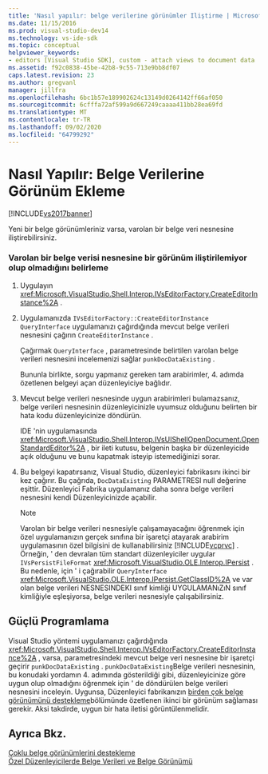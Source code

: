 ```yaml
---
title: 'Nasıl yapılır: belge verilerine görünümler Iliştirme | Microsoft Docs'
ms.date: 11/15/2016
ms.prod: visual-studio-dev14
ms.technology: vs-ide-sdk
ms.topic: conceptual
helpviewer_keywords:
- editors [Visual Studio SDK], custom - attach views to document data
ms.assetid: f92c0838-45be-42b8-9c55-713e9bb8df07
caps.latest.revision: 23
ms.author: gregvanl
manager: jillfra
ms.openlocfilehash: 6bc1b57e189902624c13149d0264142ff66af050
ms.sourcegitcommit: 6cfffa72af599a9d667249caaaa411bb28ea69fd
ms.translationtype: MT
ms.contentlocale: tr-TR
ms.lasthandoff: 09/02/2020
ms.locfileid: "64799292"
---
```

# <a name="how-to-attach-views-to-document-data"></a>Nasıl Yapılır: Belge Verilerine Görünüm Ekleme
[!INCLUDE[vs2017banner](../includes/vs2017banner.md)]

Yeni bir belge görünümleriniz varsa, varolan bir belge veri nesnesine iliştirebilirsiniz.  
  
### <a name="to-determine-if-you-can-attach-a-view-to-an-existing-document-data-object"></a>Varolan bir belge verisi nesnesine bir görünüm iliştirilemiyor olup olmadığını belirleme  
  
1. Uygulayın <xref:Microsoft.VisualStudio.Shell.Interop.IVsEditorFactory.CreateEditorInstance%2A> .  
  
2. Uygulamanızda `IVsEditorFactory::CreateEditorInstance` `QueryInterface` uygulamanızı çağırdığında mevcut belge verileri nesnesini çağırın `CreateEditorInstance` .  
  
     Çağırmak `QueryInterface` , parametresinde belirtilen varolan belge verileri nesnesini incelemenizi sağlar `punkDocDataExisting` .  
  
     Bununla birlikte, sorgu yapmanız gereken tam arabirimler, 4. adımda özetlenen belgeyi açan düzenleyiciye bağlıdır.  
  
3. Mevcut belge verileri nesnesinde uygun arabirimleri bulamazsanız, belge verileri nesnesinin düzenleyicinizle uyumsuz olduğunu belirten bir hata kodu düzenleyicinize döndürün.  
  
     IDE 'nin uygulamasında <xref:Microsoft.VisualStudio.Shell.Interop.IVsUIShellOpenDocument.OpenStandardEditor%2A> , bir ileti kutusu, belgenin başka bir düzenleyicide açık olduğunu ve bunu kapatmak isteyip istemediğinizi sorar.  
  
4. Bu belgeyi kapatırsanız, Visual Studio, düzenleyici fabrikasını ikinci bir kez çağırır. Bu çağrıda, `DocDataExisting` PARAMETRESI null değerine eşittir. Düzenleyici Fabrika uygulamanız daha sonra belge verileri nesnesini kendi Düzenleyicinizde açabilir.  
  
    > [!NOTE]
    > Varolan bir belge verileri nesnesiyle çalışamayacağını öğrenmek için özel uygulamanızın gerçek sınıfına bir işaretçi atayarak arabirim uygulamasının özel bilgisini de kullanabilirsiniz [!INCLUDE[vcprvc](../includes/vcprvc-md.md)] . Örneğin, ' den devralan tüm standart düzenleyiciler uygular `IVsPersistFileFormat` <xref:Microsoft.VisualStudio.OLE.Interop.IPersist> . Bu nedenle, için ' i çağırabilir `QueryInterface` <xref:Microsoft.VisualStudio.OLE.Interop.IPersist.GetClassID%2A> ve var olan belge verileri NESNESINDEKI sınıf kimliği UYGULAMANıZıN sınıf kimliğiyle eşleşiyorsa, belge verileri nesnesiyle çalışabilirsiniz.  
  
## <a name="robust-programming"></a>Güçlü Programlama  
 Visual Studio yöntemi uygulamanızı çağırdığında <xref:Microsoft.VisualStudio.Shell.Interop.IVsEditorFactory.CreateEditorInstance%2A> , varsa, parametresindeki mevcut belge veri nesnesine bir işaretçi geçirir `punkDocDataExisting` . `punkDocDataExisting`Belge verileri nesnesinin, bu konudaki yordamın 4. adımında gösterildiği gibi, düzenleyicinize göre uygun olup olmadığını öğrenmek için ' de döndürülen belge verileri nesnesini inceleyin. Uygunsa, Düzenleyici fabrikanızın [birden çok belge görünümünü destekleme](../extensibility/supporting-multiple-document-views.md)bölümünde özetlenen ikinci bir görünüm sağlaması gerekir. Aksi takdirde, uygun bir hata iletisi görüntülenmelidir.  
  
## <a name="see-also"></a>Ayrıca Bkz.  
 [Çoklu belge görünümlerini destekleme](../extensibility/supporting-multiple-document-views.md)   
 [Özel Düzenleyicilerde Belge Verileri ve Belge Görünümü](../extensibility/document-data-and-document-view-in-custom-editors.md)
